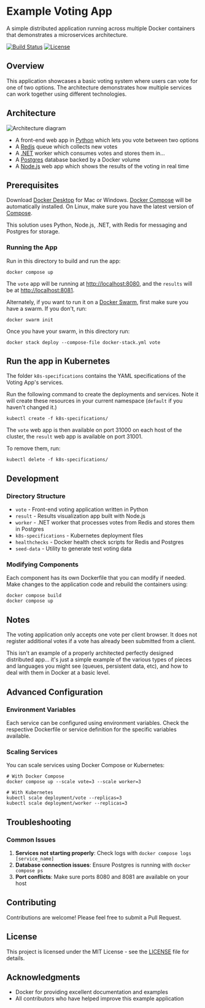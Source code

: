 # Example Voting App

A simple distributed application running across multiple Docker containers that demonstrates a microservices architecture.

[![Build Status](https://img.shields.io/badge/build-passing-brightgreen)](https://github.com/yourusername/voting-app)
[![License](https://img.shields.io/badge/license-MIT-blue.svg)](LICENSE)

## Overview

This application showcases a basic voting system where users can vote for one of two options. The architecture demonstrates how multiple services can work together using different technologies.

## Architecture

![Architecture diagram](architecture.excalidraw.png)

- A front-end web app in [Python](/vote) which lets you vote between two options
- A [Redis](https://hub.docker.com/_/redis/) queue which collects new votes
- A [.NET](/worker/) worker which consumes votes and stores them in…
- A [Postgres](https://hub.docker.com/_/postgres/) database backed by a Docker volume
- A [Node.js](/result) web app which shows the results of the voting in real time

## Prerequisites

Download [Docker Desktop](https://www.docker.com/products/docker-desktop) for Mac or Windows. [Docker Compose](https://docs.docker.com/compose) will be automatically installed. On Linux, make sure you have the latest version of [Compose](https://docs.docker.com/compose/install/).

This solution uses Python, Node.js, .NET, with Redis for messaging and Postgres for storage.

### Running the App

Run in this directory to build and run the app:

```shell
docker compose up
```

The `vote` app will be running at [http://localhost:8080](http://localhost:8080), and the `results` will be at [http://localhost:8081](http://localhost:8081).

Alternately, if you want to run it on a [Docker Swarm](https://docs.docker.com/engine/swarm/), first make sure you have a swarm. If you don't, run:

```shell
docker swarm init
```

Once you have your swarm, in this directory run:

```shell
docker stack deploy --compose-file docker-stack.yml vote
```

## Run the app in Kubernetes

The folder `k8s-specifications` contains the YAML specifications of the Voting App's services.

Run the following command to create the deployments and services. Note it will create these resources in your current namespace (`default` if you haven't changed it.)

```shell
kubectl create -f k8s-specifications/
```

The `vote` web app is then available on port 31000 on each host of the cluster, the `result` web app is available on port 31001.

To remove them, run:

```shell
kubectl delete -f k8s-specifications/
```

## Development

### Directory Structure

- `vote` - Front-end voting application written in Python
- `result` - Results visualization app built with Node.js
- `worker` - .NET worker that processes votes from Redis and stores them in Postgres
- `k8s-specifications` - Kubernetes deployment files
- `healthchecks` - Docker health check scripts for Redis and Postgres
- `seed-data` - Utility to generate test voting data

### Modifying Components

Each component has its own Dockerfile that you can modify if needed. Make changes to the application code and rebuild the containers using:

```shell
docker compose build
docker compose up
```

## Notes

The voting application only accepts one vote per client browser. It does not register additional votes if a vote has already been submitted from a client.

This isn't an example of a properly architected perfectly designed distributed app... it's just a simple
example of the various types of pieces and languages you might see (queues, persistent data, etc), and how to
deal with them in Docker at a basic level.

## Advanced Configuration

### Environment Variables

Each service can be configured using environment variables. Check the respective Dockerfile or service definition for the specific variables available.

### Scaling Services

You can scale services using Docker Compose or Kubernetes:

```shell
# With Docker Compose
docker compose up --scale vote=3 --scale worker=3

# With Kubernetes
kubectl scale deployment/vote --replicas=3
kubectl scale deployment/worker --replicas=3
```

## Troubleshooting

### Common Issues

1. **Services not starting properly**: Check logs with `docker compose logs [service_name]`
2. **Database connection issues**: Ensure Postgres is running with `docker compose ps`
3. **Port conflicts**: Make sure ports 8080 and 8081 are available on your host

## Contributing

Contributions are welcome! Please feel free to submit a Pull Request.

## License

This project is licensed under the MIT License - see the [LICENSE](LICENSE) file for details.

## Acknowledgments

- Docker for providing excellent documentation and examples
- All contributors who have helped improve this example application
